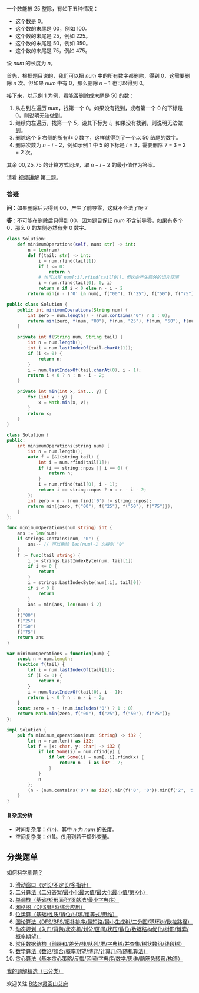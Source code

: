 一个数能被 $25$ 整除，有如下五种情况：

- 这个数是 $0$。
- 这个数的末尾是 $00$，例如 $100$。
- 这个数的末尾是 $25$，例如 $225$。
- 这个数的末尾是 $50$，例如 $350$。
- 这个数的末尾是 $75$，例如 $475$。

设 $\textit{num}$ 的长度为 $n$。

首先，根据题目说的，我们可以把 $\textit{num}$ 中的所有数字都删除，得到 $0$，这需要删除 $n$ 次。但如果 $\textit{num}$ 中有 $0$，那么删除 $n-1$ 也可以得到 $0$。

接下来，以示例 1 为例，看能否删除成末尾是 $50$ 的数：

1. 从右到左遍历 $\textit{num}$，找第一个 $0$。如果没有找到，或者第一个 $0$ 的下标是 $0$，则说明无法做到。
2. 继续向左遍历，找第一个 $5$，设其下标为 $i$。如果没有找到，则说明无法做到。
3. 删除这个 $5$ 右侧的所有非 $0$ 数字，这样就得到了一个以 $50$ 结尾的数字。
4. 删除次数为 $n-i-2$，例如示例 1 中 $5$ 的下标是 $i=3$，需要删除 $7-3-2=2$ 次。

其余 $00,25,75$ 的计算方式同理，取 $n-i-2$ 的最小值作为答案。

请看 [视频讲解](https://www.bilibili.com/video/BV1Nj411178Z/) 第二题。

### 答疑

**问**：如果删除后只得到 $00$，产生了前导零，这就不合法了呀？

**答**：不可能在删除后只得到 $00$，因为题目保证 $\textit{num}$ 不含前导零，如果有多个 $0$，那么 $0$ 的左侧必然有非 $0$ 数字。

```py [sol-Python3]
class Solution:
    def minimumOperations(self, num: str) -> int:
        n = len(num)
        def f(tail: str) -> int:
            i = num.rfind(tail[1])
            if i <= 0:
                return n
            # 也可以写 num[:i].rfind(tail[0])，但这会产生额外的切片空间
            i = num.rfind(tail[0], 0, i)
            return n if i < 0 else n - i - 2
        return min(n - ('0' in num), f("00"), f("25"), f("50"), f("75"))
```

```java [sol-Java]
public class Solution {
    public int minimumOperations(String num) {
        int zero = num.length() - (num.contains("0") ? 1 : 0);
        return min(zero, f(num, "00"), f(num, "25"), f(num, "50"), f(num, "75"));
    }

    private int f(String num, String tail) {
        int n = num.length();
        int i = num.lastIndexOf(tail.charAt(1));
        if (i <= 0) {
            return n;
        }
        i = num.lastIndexOf(tail.charAt(0), i - 1);
        return i < 0 ? n : n - i - 2;
    }

    private int min(int x, int... y) {
        for (int v : y) {
            x = Math.min(x, v);
        }
        return x;
    }
}
```

```cpp [sol-C++]
class Solution {
public:
    int minimumOperations(string num) {
        int n = num.length();
        auto f = [&](string tail) {
            int i = num.rfind(tail[1]);
            if (i == string::npos || i == 0) {
                return n;
            }
            i = num.rfind(tail[0], i - 1);
            return i == string::npos ? n : n - i - 2;
        };
        int zero = n - (num.find('0') != string::npos);
        return min({zero, f("00"), f("25"), f("50"), f("75")});
    }
};
```

```go [sol-Go]
func minimumOperations(num string) int {
	ans := len(num)
	if strings.Contains(num, "0") {
		ans-- // 可以删除 len(num)-1 次得到 "0"
	}
	f := func(tail string) {
		i := strings.LastIndexByte(num, tail[1])
		if i <= 0 {
			return
		}
		i = strings.LastIndexByte(num[:i], tail[0])
		if i < 0 {
			return
		}
		ans = min(ans, len(num)-i-2)
	}
	f("00")
	f("25")
	f("50")
	f("75")
	return ans
}
```

```js [sol-JavaScript]
var minimumOperations = function(num) {
    const n = num.length;
    function f(tail) {
        let i = num.lastIndexOf(tail[1]);
        if (i <= 0) {
            return n;
        }
        i = num.lastIndexOf(tail[0], i - 1);
        return i < 0 ? n : n - i - 2;
    }
    const zero = n - (num.includes('0') ? 1 : 0)
    return Math.min(zero, f("00"), f("25"), f("50"), f("75"));
};
```

```rust [sol-Rust]
impl Solution {
    pub fn minimum_operations(num: String) -> i32 {
        let n = num.len() as i32;
        let f = |x: char, y: char| -> i32 {
            if let Some(i) = num.rfind(y) {
                if let Some(i) = num[..i].rfind(x) {
                    return n - i as i32 - 2;
                }
            }
            n
        };
        (n - (num.contains('0') as i32)).min(f('0', '0')).min(f('2', '5')).min(f('5', '0')).min(f('7', '5'))
    }
}
```

#### 复杂度分析

- 时间复杂度：$\mathcal{O}(n)$，其中 $n$ 为 $\textit{num}$ 的长度。
- 空间复杂度：$\mathcal{O}(1)$。仅用到若干额外变量。

## 分类题单

[如何科学刷题？](https://leetcode.cn/circle/discuss/RvFUtj/)

1. [滑动窗口（定长/不定长/多指针）](https://leetcode.cn/circle/discuss/0viNMK/)
2. [二分算法（二分答案/最小化最大值/最大化最小值/第K小）](https://leetcode.cn/circle/discuss/SqopEo/)
3. [单调栈（基础/矩形面积/贡献法/最小字典序）](https://leetcode.cn/circle/discuss/9oZFK9/)
4. [网格图（DFS/BFS/综合应用）](https://leetcode.cn/circle/discuss/YiXPXW/)
5. [位运算（基础/性质/拆位/试填/恒等式/思维）](https://leetcode.cn/circle/discuss/dHn9Vk/)
6. [图论算法（DFS/BFS/拓扑排序/最短路/最小生成树/二分图/基环树/欧拉路径）](https://leetcode.cn/circle/discuss/01LUak/)
7. [动态规划（入门/背包/状态机/划分/区间/状压/数位/数据结构优化/树形/博弈/概率期望）](https://leetcode.cn/circle/discuss/tXLS3i/)
8. [常用数据结构（前缀和/差分/栈/队列/堆/字典树/并查集/树状数组/线段树）](https://leetcode.cn/circle/discuss/mOr1u6/)
9. [数学算法（数论/组合/概率期望/博弈/计算几何/随机算法）](https://leetcode.cn/circle/discuss/IYT3ss/)
10. [贪心算法（基本贪心策略/反悔/区间/字典序/数学/思维/脑筋急转弯/构造）](https://leetcode.cn/circle/discuss/g6KTKL/)

[我的题解精选（已分类）](https://github.com/EndlessCheng/codeforces-go/blob/master/leetcode/SOLUTIONS.md)

欢迎关注 [B站@灵茶山艾府](https://space.bilibili.com/206214)
